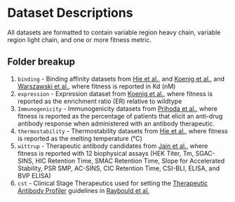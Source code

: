 # Dataset Descriptions

All datasets are formatted to contain variable region heavy chain, variable region light chain, and one or more fitness metric.

## Folder breakup

1. `binding` - Binding affinity datasets from [Hie et al.](https://www.nature.com/articles/s41587-023-01763-2), and [Koenig et al.](https://www.pnas.org/doi/10.1073/pnas.1613231114?url_ver=Z39.88-2003&rfr_id=ori:rid:crossref.org&rfr_dat=cr_pub%20%200pubmed), and [Warszawski et al.](https://journals.plos.org/ploscompbiol/article?id=10.1371/journal.pcbi.1007207), where fitness is reported in Kd (nM)
2. `expression` - Expression dataset from [Koenig et al.](https://www.pnas.org/doi/10.1073/pnas.1613231114?url_ver=Z39.88-2003&rfr_id=ori:rid:crossref.org&rfr_dat=cr_pub%20%200pubmed), where fitness is reported as the enrichment ratio (ER) relative to wildtype
3. `Immunogenicity` - Immunogenicity datasets from [Prihoda et al.](https://www.tandfonline.com/doi/full/10.1080/19420862.2021.2020203), where fitness is reported as the percentage of patients that elicit an anti-drug antibody response when administered with an antibody therapeutic.
4. `thermostability` - Thermostability datasets from [Hie et al.](https://www.nature.com/articles/s41587-023-01763-2), where fitness is reported as the melting temperature (°C)
5. `wittrup` - Therapeutic antibody candidates from [Jain et al.](https://www.pnas.org/doi/10.1073/pnas.1616408114), where fitness is reported with 12 biophysical assays (HEK Titer, Tm, SGAC-SINS, HIC Retention Time, SMAC Retention Time, Slope for Accelerated Stability, PSR SMP, AC-SINS, CIC Retention Time, CSI-BLI, ELISA, and BVP ELISA)
6. `cst` - Clinical Stage Therapeutics used for setting the [Therapeutic Antibody Profiler](https://opig.stats.ox.ac.uk/webapps/sabdab-sabpred/sabpred/tap) guidelines in [Raybould et al.](https://www.pnas.org/doi/10.1073/pnas.1810576116)

